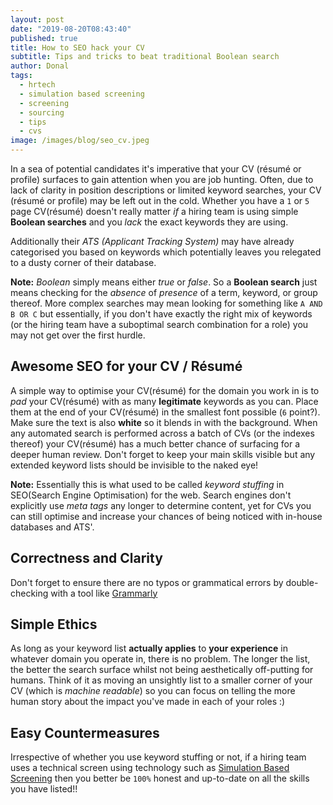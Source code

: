 ```yaml
---
layout: post
date: "2019-08-20T08:43:40"
published: true
title: How to SEO hack your CV
subtitle: Tips and tricks to beat traditional Boolean search
author: Donal
tags:
  - hrtech
  - simulation based screening
  - screening
  - sourcing
  - tips
  - cvs
image: /images/blog/seo_cv.jpeg
---
```

In a sea of potential candidates it's imperative that your CV (résumé or profile) surfaces to gain attention when you are job hunting. Often, due to lack of clarity in position descriptions or limited keyword searches, your CV (résumé or profile) may be left out in the cold. Whether you have a `1` or `5` page CV(résumé) doesn't really matter *if* a hiring team is using simple **Boolean searches** and you _lack_ the exact keywords they are using. 

Additionally their _ATS (Applicant Tracking System)_ may have already categorised you based on keywords which potentially leaves you relegated to a dusty corner of their database.

**Note:** _Boolean_ simply means either _true_ or _false_. So a **Boolean search** just means checking for the _absence_ of _presence_ of a term, keyword, or group thereof. More complex searches may mean looking for something like `A AND B OR C` but essentially, if you don't have exactly the right mix of keywords (or the hiring team have a suboptimal search combination for a role) you may not get over the first hurdle.

## Awesome SEO for your CV / Résumé
A simple way to optimise your CV(résumé) for the domain you work in is to _pad_ your CV(résumé) with as many **legitimate** keywords as you can. Place them at the end of your CV(résumé) in the smallest font possible (`6` point?). Make sure the text is also **white** so it blends in with the background. When any automated search is performed across a batch of CVs (or the indexes thereof) your CV(résumé) has a much better chance of surfacing for a deeper human review. Don't forget to keep your main skills visible but any extended keyword lists should be invisible to the naked eye!

**Note:** Essentially this is what used to be called _keyword stuffing_ in SEO(Search Engine Optimisation) for the web. Search engines don't explicitly use _meta tags_ any longer to determine content, yet for CVs you can still optimise and increase your chances of being noticed with in-house databases and ATS'.

## Correctness and Clarity
Don't forget to ensure there are no typos or grammatical errors by double-checking with a tool like [Grammarly](https://aff.pansift.com/grammarly)

## Simple Ethics
As long as your keyword list **actually applies** to **your experience** in whatever domain you operate in, there is no problem. The longer the list, the better the search surface whilst not being aesthetically off-putting for humans. Think of it as moving an unsightly list to a smaller corner of your CV (which is _machine readable_) so you can focus on telling the more human story about the impact you've made in each of your roles :)

## Easy Countermeasures
Irrespective of whether you use keyword stuffing or not, if a hiring team uses a technical screen using technology such as [Simulation Based Screening](https://pansift.com) then you better be `100%` honest and up-to-date on all the skills you have listed!!
